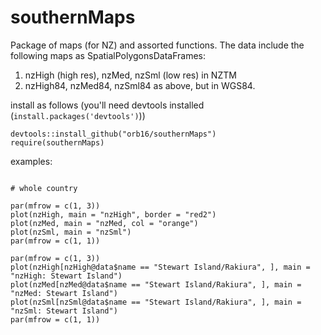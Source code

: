 # southernMaps

Package of maps (for NZ) and assorted functions. The data include the following maps as SpatialPolygonsDataFrames:

1. nzHigh (high res), nzMed, nzSml (low res) in NZTM
2. nzHigh84, nzMed84, nzSml84 as above, but in WGS84.

install as follows (you'll need devtools installed (`install.packages('devtools')`))

```{r}
devtools::install_github("orb16/southernMaps")
require(southernMaps)
```

examples:

```{r}

# whole country 

par(mfrow = c(1, 3))
plot(nzHigh, main = "nzHigh", border = "red2")
plot(nzMed, main = "nzMed, col = "orange")
plot(nzSml, main = "nzSml")
par(mfrow = c(1, 1))

par(mfrow = c(1, 3))
plot(nzHigh[nzHigh@data$name == "Stewart Island/Rakiura", ], main = "nzHigh: Stewart Island")
plot(nzMed[nzMed@data$name == "Stewart Island/Rakiura", ], main = "nzMed: Stewart Island")
plot(nzSml[nzSml@data$name == "Stewart Island/Rakiura", ], main = "nzSml: Stewart Island")
par(mfrow = c(1, 1))


```